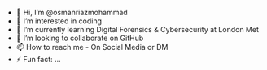 - 👋 Hi, I’m @osmanriazmohammad
- 👀 I’m interested in coding 
- 🌱 I’m currently learning Digital Forensics & Cybersecurity at London Met
- 💞️ I’m looking to collaborate on GitHub
- 📫 How to reach me - On Social Media or DM
- ⚡ Fun fact: ...

<!---
osmanriazmohammad/osmanriazmohammad is a ✨ special ✨ repository because its `README.md` (this file) appears on your GitHub profile.
You can click the Preview link to take a look at your changes.
--->
